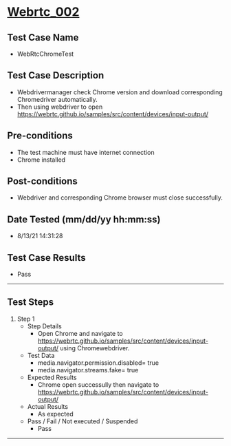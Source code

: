 # [Webrtc_002](https://github.com/bonigarcia/webdrivermanager-examples/tree/master/src/test/java/io/github/bonigarcia/wdm/test/webrtc/WebRtcChromeTest.java)
## Test Case Name
* WebRtcChromeTest
## Test Case Description
* Webdrivermanager check Chrome version and download corresponding Chromedriver automatically.
* Then using webdriver to open https://webrtc.github.io/samples/src/content/devices/input-output/
## Pre-conditions
* The test machine must have internet connection
* Chrome installed
## Post-conditions
* Webdriver and corresponding Chrome browser must close successfully.
## Date Tested (mm/dd/yy hh:mm:ss)
* 8/13/21 14:31:28
## Test Case Results
* Pass
---
## Test Steps
1. Step 1
	* Step Details
		* Open Chrome and navigate to https://webrtc.github.io/samples/src/content/devices/input-output/ using Chromewebdriver.
	* Test Data
		* media.navigator.permission.disabled= true
		* media.navigator.streams.fake= true
	* Expected Results
		* Chrome open successully then navigate to https://webrtc.github.io/samples/src/content/devices/input-output/
	* Actual Results
		* As expected
	* Pass / Fail / Not executed / Suspended
		* Pass
---
